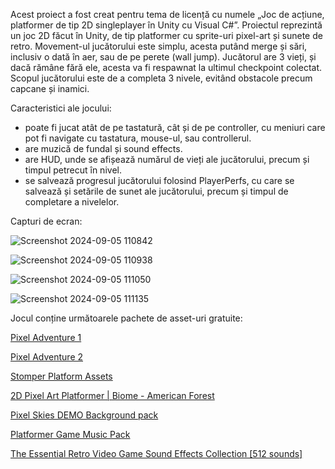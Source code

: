 Acest proiect a fost creat pentru tema de licență cu numele „Joc de acțiune, platformer de tip 2D singleplayer în Unity cu Visual C#”. Proiectul reprezintă un joc 2D făcut în Unity, de tip platformer cu sprite-uri pixel-art și sunete de retro. Movement-ul jucătorului este simplu, acesta putând merge și sări, inclusiv o dată în aer, sau de pe perete (wall jump). Jucătorul are 3 vieți, și dacă rămâne fără ele, acesta va fi respawnat la ultimul checkpoint colectat. Scopul jucătorului este de a completa 3 nivele, evitând obstacole precum capcane și inamici.

Caracteristici ale jocului:
 - poate fi jucat atât de pe tastatură, cât și de pe controller, cu meniuri care pot fi navigate cu tastatura, mouse-ul, sau controllerul.
 - are muzică de fundal și sound effects.
 - are HUD, unde se afișează numărul de vieți ale jucătorului, precum și timpul petrecut în nivel.
 - se salvează progresul jucătorului folosind PlayerPerfs, cu care se salvează și setările de sunet ale jucătorului, precum și timpul de completare a nivelelor.

Capturi de ecran:

![Screenshot 2024-09-05 110842](https://github.com/user-attachments/assets/f114a4ed-8e8b-4a70-84e6-3d8b1887f161)

![Screenshot 2024-09-05 110938](https://github.com/user-attachments/assets/9278d4be-d6f0-4aa4-ad95-d3d2fc521aef)

![Screenshot 2024-09-05 111050](https://github.com/user-attachments/assets/6164c80b-efec-41ba-a62b-01c8aedea057)

![Screenshot 2024-09-05 111135](https://github.com/user-attachments/assets/d7234584-204c-48ce-a5b2-897163880d2a)

Jocul conține următoarele pachete de asset-uri gratuite:

[Pixel Adventure 1](https://assetstore.unity.com/packages/2d/characters/pixel-adventure-1-155360)

[Pixel Adventure 2](https://assetstore.unity.com/packages/2d/characters/pixel-adventure-2-155418)

[Stomper Platform Assets](https://assetstore.unity.com/packages/2d/environments/stomper-platform-assets-195244)

[2D Pixel Art Platformer | Biome - American Forest](https://assetstore.unity.com/packages/2d/environments/2d-pixel-art-platformer-biome-american-forest-255694)

[Pixel Skies DEMO Background pack](https://assetstore.unity.com/packages/2d/environments/pixel-skies-demo-background-pack-226622)

[Platformer Game Music Pack](https://opengameart.org/content/platformer-game-music-pack)

[The Essential Retro Video Game Sound Effects Collection \[512 sounds\]](https://opengameart.org/content/512-sound-effects-8-bit-style)
